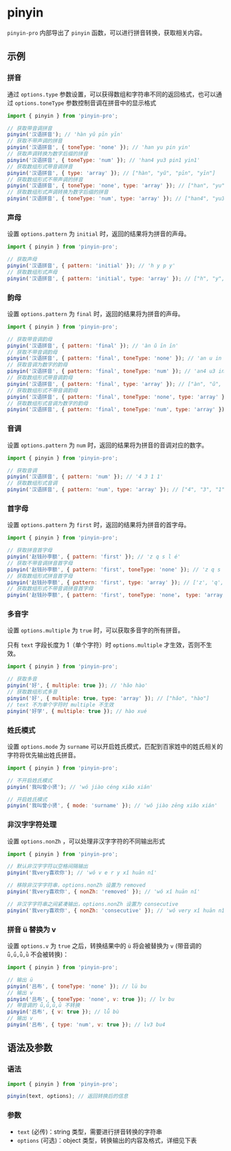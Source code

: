 # pinyin

`pinyin-pro` 内部导出了 `pinyin` 函数，可以进行拼音转换，获取相关内容。

## 示例

### 拼音

通过 `options.type` 参数设置，可以获得数组和字符串不同的返回格式，也可以通过 `options.toneType` 参数控制音调在拼音中的显示格式

```js
import { pinyin } from 'pinyin-pro';

// 获取带音调拼音
pinyin('汉语拼音'); // 'hàn yǔ pīn yīn'
// 获取不带声调的拼音
pinyin('汉语拼音', { toneType: 'none' }); // 'han yu pin yin'
// 获取声调转换为数字后缀的拼音
pinyin('汉语拼音', { toneType: 'num' }); // 'han4 yu3 pin1 yin1'
// 获取数组形式带音调拼音
pinyin('汉语拼音', { type: 'array' }); // ["hàn", "yǔ", "pīn", "yīn"]
// 获取数组形式不带声调的拼音
pinyin('汉语拼音', { toneType: 'none', type: 'array' }); // ["han", "yu", "pin", "yin"]
// 获取数组形式声调转换为数字后缀的拼音
pinyin('汉语拼音', { toneType: 'num', type: 'array' }); // ["han4", "yu3", "pin1", "yin1"]
```

### 声母

设置 `options.pattern` 为 `initial` 时，返回的结果将为拼音的声母。

```js
import { pinyin } from 'pinyin-pro';

// 获取声母
pinyin('汉语拼音', { pattern: 'initial' }); // 'h y p y'
// 获取数组形式声母
pinyin('汉语拼音', { pattern: 'initial', type: 'array' }); // ["h", "y", "p", "y"]
```

### 韵母

设置 `options.pattern` 为 `final` 时，返回的结果将为拼音的声母。

```js
import { pinyin } from 'pinyin-pro';

// 获取带音调韵母
pinyin('汉语拼音', { pattern: 'final' }); // 'àn ǔ īn īn'
// 获取不带音调韵母
pinyin('汉语拼音', { pattern: 'final', toneType: 'none' }); // 'an u in in'
// 获取音调为数字的韵母
pinyin('汉语拼音', { pattern: 'final', toneType: 'num' }); // 'an4 u3 in1 in1'
// 获取数组形式带音调韵母
pinyin('汉语拼音', { pattern: 'final', type: 'array' }); // ["àn", "ǔ", "īn", "īn"]
// 获取数组形式不带音调韵母
pinyin('汉语拼音', { pattern: 'final', toneType: 'none', type: 'array' }); // ["an", "u", "in", "in"]
// 获取数组形式音调为数字的韵母
pinyin('汉语拼音', { pattern: 'final', toneType: 'num', type: 'array' }); // ['an4', 'u3', 'in1', 'in1']
```

### 音调

设置 `options.pattern` 为 `num` 时，返回的结果将为拼音的音调对应的数字。

```js
import { pinyin } from 'pinyin-pro';

// 获取音调
pinyin('汉语拼音', { pattern: 'num' }); // '4 3 1 1'
// 获取数组形式音调
pinyin('汉语拼音', { pattern: 'num', type: 'array' }); // ["4", "3", "1", "1"]
```

### 首字母

设置 `options.pattern` 为 `first` 时，返回的结果将为拼音的首字母。

```js
import { pinyin } from 'pinyin-pro';

// 获取拼音首字母
pinyin('赵钱孙李额', { pattern: 'first' }); // 'z q s l é'
// 获取不带音调拼音首字母
pinyin('赵钱孙李额', { pattern: 'first', toneType: 'none' }); // 'z q s l e'
// 获取数组形式拼音首字母
pinyin('赵钱孙李额', { pattern: 'first', type: 'array' }); // ['z', 'q', 's', 'l', 'é']
// 获取数组形式不带音调拼音首字母
pinyin('赵钱孙李额', { pattern: 'first', toneType: 'none'， type: 'array' }); // ['z', 'q', 's', 'l', 'e']
```

### 多音字

设置 `options.multiple` 为 `true` 时，可以获取多音字的所有拼音。

只有 `text` 字段长度为 1（单个字符）时 `options.multiple` 才生效，否则不生效。

```javascript
import { pinyin } from 'pinyin-pro';

// 获取多音
pinyin('好', { multiple: true }); // 'hǎo hào'
// 获取数组形式多音
pinyin('好', { multiple: true, type: 'array' }); // ["hǎo", "hào"]
// text 不为单个字符时 multiple 不生效
pinyin('好学', { multiple: true }); // hào xué
```

### 姓氏模式

设置 `options.mode` 为 `surname` 可以开启姓氏模式，匹配到百家姓中的姓氏相关的字符将优先输出姓氏拼音。

```javascript
import { pinyin } from 'pinyin-pro';

// 不开启姓氏模式
pinyin('我叫曾小贤'); // 'wǒ jiào céng xiǎo xián'

// 开启姓氏模式
pinyin('我叫曾小贤', { mode: 'surname' }); // 'wǒ jiào zēng xiǎo xián'
```

### 非汉字字符处理

设置 `options.nonZh` ，可以处理非汉字字符的不同输出形式

```javascript
import { pinyin } from 'pinyin-pro';

// 默认非汉字字符以空格间隔输出
pinyin('我very喜欢你'); // 'wǒ v e r y xǐ huān nǐ'

// 移除非汉字字符串，options.nonZh 设置为 removed
pinyin('我very喜欢你', { nonZh: 'removed' }); // 'wǒ xǐ huān nǐ'

// 非汉字字符串之间紧凑输出，options.nonZh 设置为 consecutive
pinyin('我very喜欢你', { nonZh: 'consecutive' }); // 'wǒ very xǐ huān nǐ'
```

### 拼音 ü 替换为 v

设置 `options.v` 为 `true` 之后，转换结果中的 `ü` 将会被替换为 `v` (带音调的 `ǖ,ǘ,ǚ,ǜ` 不会被转换)：

```javascript
import { pinyin } from 'pinyin-pro';

// 输出 ü
pinyin('吕布', { toneType: 'none' }); // lü bu
// 输出 v
pinyin('吕布', { toneType: 'none', v: true }); // lv bu
// 带音调的 ǖ,ǘ,ǚ,ǜ 不转换
pinyin('吕布', { v: true }); // lǚ bù
// 输出 v
pinyin('吕布', { type: 'num', v: true }); // lv3 bu4
```

## 语法及参数

### 语法

```js
import { pinyin } from 'pinyin-pro';

pinyin(text, options); // 返回转换后的信息
```

### 参数

- `text` (必传)：string 类型，需要进行拼音转换的字符串
- `options` (可选)：object 类型，转换输出的内容及格式，详细见下表

<basic-params-table></basic-params-table>
